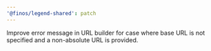 ```yaml
---
'@finos/legend-shared': patch
---
```


Improve error message in URL builder for case where base URL is not specified and a non-absolute URL is provided.
